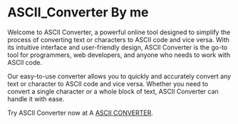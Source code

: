 # ASCII_Converter  By me 
Welcome to ASCII Converter, a powerful online tool designed to simplify the process of converting text or characters to ASCII code and vice versa. With its intuitive interface and user-friendly design, ASCII Converter is the go-to tool for programmers, web developers, and anyone who needs to work with ASCII code.

Our easy-to-use converter allows you to quickly and accurately convert any text or character to ASCII code and vice versa. Whether you need to convert a single character or a whole block of text, ASCII Converter can handle it with ease.

Try ASCII Converter now at A [ASCII CONVERTER](https://ouyabyte.netlify.app/). 